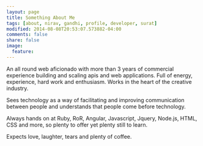 ```yaml
---
layout: page
title: Something About Me
tags: [about, nirav, gandhi, profile, developer, surat]
modified: 2014-08-08T20:53:07.573882-04:00
comments: false
share: false
image:
  feature:
---
```


An all round web aficionado with more than 3 years of commercial experience building and scaling apis and web applications. Full of energy, experience, hard work and enthusiasm. Works in the heart of the creative industry.


Sees technology as a way of facilitating and improving communication between people and understands that people come before technology.

Always hands on at Ruby, RoR, Angular, Javascript, Jquery, Node.js, HTML, CSS and more, so plenty to offer yet plenty still to learn.

Expects love, laughter, tears and plenty of coffee.